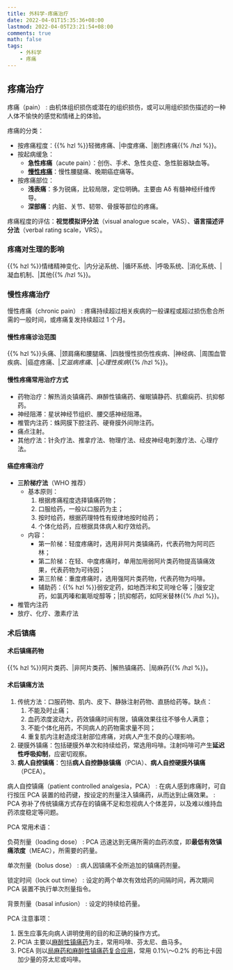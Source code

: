 ```yaml
---
title: 外科学-疼痛治疗
date: 2022-04-01T15:35:36+08:00
lastmod: 2022-04-05T23:21:54+08:00
comments: true
math: false
tags:
    - 外科学
    - 疼痛
---
```


## 疼痛治疗

疼痛（pain）
: 由机体组织损伤或潜在的组织损伤，或可以用组织损伤描述的一种人体不愉快的感觉和情绪上的体验。

疼痛的分类：

- 按疼痛程度：{{% hzl %}}轻微疼痛、|中度疼痛、|剧烈疼痛{{% /hzl %}}。
- 按起病缓急：
    - **急性疼痛**（acute pain）：创伤、手术、急性炎症、急性脏器缺血等。
    - [**慢性疼痛**](#慢性疼痛治疗)：慢性腰腿痛、晚期癌症痛等。
- 按疼痛部位：
    - **浅表痛**：多为锐痛，比较局限，定位明确。主要由 Aδ 有髓神经纤维传导。
    - **深部痛**：内脏、关节、韧带、骨膜等部位的疼痛。

疼痛程度的评估：**视觉模拟评分法**（visual analogue scale，VAS）、**语言描述评分法**（verbal rating scale，VRS）。

### 疼痛对生理的影响

{{% hzl %}}情绪精神变化、|内分泌系统、|循环系统、|呼吸系统、|消化系统、|凝血机制、|其他{{% /hzl %}}。

### 慢性疼痛治疗

慢性疼痛（chronic pain）
: 疼痛持续超过相关疾病的一般课程或超过损伤愈合所需的一般时间，或疼痛复发持续超过 1 个月。

#### 慢性疼痛诊治范围

{{% hzl %}}头痛、|颈肩痛和腰腿痛、|四肢慢性损伤性疾病、|神经病、|周围血管疾病、|癌症疼痛、|*艾滋病疼痛*、|*心理性疾病*{{% /hzl %}}。

#### 慢性疼痛常用治疗方式

- 药物治疗：解热消炎镇痛药、麻醉性镇痛药、催眠镇静药、抗癫痫药、抗抑郁药。<!-- TODO：link to 药理学 -->
- 神经阻滞：星状神经节组织、腰交感神经阻滞。
- 椎管内注药：蛛网膜下腔注药、硬脊膜外间隙注药。
- 痛点注射。
- 其他疗法：针灸疗法、推拿疗法、物理疗法、经皮神经电刺激疗法、心理疗法。

#### 癌症疼痛治疗

- **三阶梯疗法**（WHO 推荐）
    - 基本原则：
        1. 根据疼痛程度选择镇痛药物；
        2. 口服给药，一般以口服药为主；
        3. 按时给药，根据药理特性有规律地按时给药；
        4. 个体化给药，应根据具体病人和疗效给药。
    - 内容：
        - 第一阶梯：轻度疼痛时，选用非阿片类镇痛药，代表药物为阿司匹林；
        - 第二阶梯：在轻、中度疼痛时，单用加用弱阿片类药物提高镇痛效果，代表药物为可待因；
        - 第三阶梯：重度疼痛时，选用强阿片类药物，代表药物为吗啡。
        - 辅助药：{{% hzl %}}弱安定药，如地西泮和艾司唑仑等；|强安定药，如氯丙嗪和氟哌啶醇等；|抗抑郁药，如阿米替林{{% /hzl %}}。
- 椎管内注药
- 放疗、化疗、激素疗法

### 术后镇痛

#### 术后镇痛药物

{{% hzl %}}阿片类药、|非阿片类药、|解热镇痛药、|局麻药{{% /hzl %}}。

#### 术后镇痛方法

1. 传统方法：口服药物、肌内、皮下、静脉注射药物、直肠给药等。缺点：
    1. 不能及时止痛；
    2. 血药浓度波动大，药效镇痛时间有限，镇痛效果往往不够令人满意；
    3. 不能个体化用药，不同病人的药物需求量不同；
    4. 重复肌内注射造成注射部位疼痛，对病人产生不良的心理影响。
2. 硬膜外镇痛：包括硬膜外单次和持续给药，常选用吗啡。注射吗啡可产生**延迟性呼吸抑制**，应密切观察。
3. **病人自控镇痛**：包括**病人自控静脉镇痛**（PCIA）、**病人自控硬膜外镇痛**（PCEA）。

病人自控镇痛（patient controlled analgesia，PCA）
: 在病人感到疼痛时，可自行按压 PCA 装置的给药键，按设定的剂量注入镇痛药，从而达到止痛效果。
: PCA 弥补了传统镇痛方式存在的镇痛不足和忽视病人个体差异，以及难以维持血药浓度稳定等问题。

PCA 常用术语：

负荷剂量（loading dose）
: PCA 迅速达到无痛所需的血药浓度，即**最低有效镇痛浓度**（MEAC），所需要的药量。

单次剂量（bolus dose）
: 病人因镇痛不全所追加的镇痛药剂量。

锁定时间（lock out time）
: 设定的两个单次有效给药的间隔时间，再次期间 PCA 装置不执行单次剂量指令。

背景剂量（basal infusion）
: 设定的持续给药量。

PCA 注意事项：

1. 医生应事先向病人讲明使用的目的和正确的操作方式。
2. PCIA 主要以<ins>麻醉性镇痛药</ins>为主，常用吗啡、芬太尼、曲马多。
3. PCEA 则以<ins>局麻药和麻醉性镇痛药复合应用</ins>，常用 0.1%\～0.2% 的布比卡因加少量的芬太尼或吗啡。
